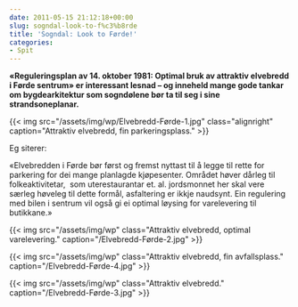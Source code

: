 ```yaml
---
date: 2011-05-15 21:12:18+00:00
slug: sogndal-look-to-f%c3%b8rde
title: 'Sogndal: Look to Førde!'
categories:
- Spit
---
```


**«Reguleringsplan av 14. oktober 1981: Optimal bruk av attraktiv elvebredd i Førde sentrum» er interessant lesnad – og inneheld mange gode tankar om bygdearkitektur som sogndølene bør ta til seg i sine strandsoneplanar.**

{{< img src="/assets/img/wp/Elvebredd-Førde-1.jpg" class="alignright" caption="Attraktiv elvebredd, fin parkeringsplass." >}}

<!--more-->

Eg siterer:

«Elvebredden i Førde bør først og fremst nyttast til å legge til rette for parkering for dei mange planlagde kjøpesenter. Området høver dårleg til folkeaktivitetar,  som uterestaurantar et. al. jordsmonnet her skal vere særleg høveleg til dette formål, asfaltering er ikkje naudsynt. Ein regulering med bilen i sentrum vil også gi ei optimal løysing for varelevering til butikkane.»



{{< img src="/assets/img/wp" class="Attraktiv elvebredd, optimal varelevering." caption="/Elvebredd-Førde-2.jpg" >}}

{{< img src="/assets/img/wp" class="Attraktiv elvebredd, fin avfallsplass." caption="/Elvebredd-Førde-4.jpg" >}}

{{< img src="/assets/img/wp" class="Attraktiv elvebredd." caption="/Elvebredd-Førde-3.jpg" >}}

